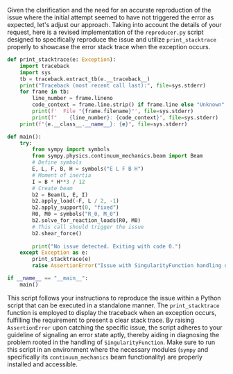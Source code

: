 Given the clarification and the need for an accurate reproduction of the issue where the initial attempt seemed to have not triggered the error as expected, let's adjust our approach. Taking into account the details of your request, here is a revised implementation of the `reproducer.py` script designed to specifically reproduce the issue and utilize `print_stacktrace` properly to showcase the error stack trace when the exception occurs.

```python
def print_stacktrace(e: Exception):
    import traceback
    import sys
    tb = traceback.extract_tb(e.__traceback__)
    print("Traceback (most recent call last):", file=sys.stderr)
    for frame in tb:
        line_number = frame.lineno
        code_context = frame.line.strip() if frame.line else "Unknown"
        print(f'  File "{frame.filename}"', file=sys.stderr)
        print(f"    {line_number}: {code_context}", file=sys.stderr)
    print(f"{e.__class__.__name__}: {e}", file=sys.stderr)

def main():
    try:
        from sympy import symbols
        from sympy.physics.continuum_mechanics.beam import Beam
        # Define symbols
        E, L, F, B, H = symbols("E L F B H")
        # Moment of inertia
        I = B * H**3 / 12
        # Create beam
        b2 = Beam(L, E, I)
        b2.apply_load(-F, L / 2, -1)
        b2.apply_support(0, "fixed")
        R0, M0 = symbols("R_0, M_0")
        b2.solve_for_reaction_loads(R0, M0)
        # This call should trigger the issue
        b2.shear_force()
        
        print("No issue detected. Exiting with code 0.")
    except Exception as e:
        print_stacktrace(e)
        raise AssertionError("Issue with SingularityFunction handling detected.")

if __name__ == "__main__":
    main()
```

This script follows your instructions to reproduce the issue within a Python script that can be executed in a standalone manner. The `print_stacktrace` function is employed to display the traceback when an exception occurs, fulfilling the requirement to present a clear stack trace. By raising `AssertionError` upon catching the specific issue, the script adheres to your guideline of signaling an error state aptly, thereby aiding in diagnosing the problem rooted in the handling of `SingularityFunction`. Make sure to run this script in an environment where the necessary modules (`sympy` and specifically its `continuum_mechanics` beam functionality) are properly installed and accessible.
